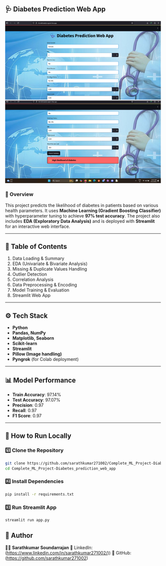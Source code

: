 ## 🩺 Diabetes Prediction Web App

<img src="ss1.png" alt="Diabetes Prediction Web App" width="700">
<img src="ss2.png" alt="Diabetes Prediction Web App" width="700">

### 📌 Overview

This project predicts the likelihood of diabetes in patients based on various health parameters.
It uses **Machine Learning (Gradient Boosting Classifier)** with hyperparameter tuning to achieve **97% test accuracy**.
The project also includes **EDA (Exploratory Data Analysis)** and is deployed with **Streamlit** for an interactive web interface.

---

## 📂 Table of Contents

1. Data Loading & Summary
2. EDA (Univariate & Bivariate Analysis)
3. Missing & Duplicate Values Handling
4. Outlier Detection
5. Correlation Analysis
6. Data Preprocessing & Encoding
7. Model Training & Evaluation
8. Streamlit Web App

---

## ⚙️ Tech Stack

* **Python**
* **Pandas, NumPy**
* **Matplotlib, Seaborn**
* **Scikit-learn**
* **Streamlit**
* **Pillow (Image handling)**
* **Pyngrok** (for Colab deployment)

---

## 📊 Model Performance

* **Train Accuracy**: 97.14%
* **Test Accuracy**: 97.07%
* **Precision**: 0.97
* **Recall**: 0.97
* **F1 Score**: 0.97

---
## 🚀 How to Run Locally

### 1️⃣ Clone the Repository

```bash
git clone https://github.com/sarathkumar271002/Complete_ML_Project-Diabetes_prediction_web_app.git
cd Complete_ML_Project-Diabetes_prediction_web_app
```

### 2️⃣ Install Dependencies

```bash
pip install -r requirements.txt
```

### 3️⃣ Run Streamlit App

```bash
streamlit run app.py
```

## 📢 Author

👨‍💻 **Sarathkumar Soundarrajan**
📌 LinkedIn: (https://www.linkedin.com/in/sarathkumar271002/))
📌 GitHub: (https://github.com/sarathkumar271002)

